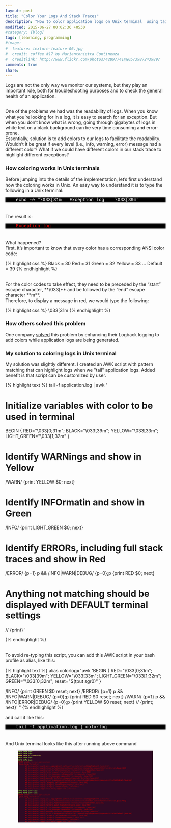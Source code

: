 ```yaml
---
layout: post
title: "Color Your Logs And Stack Traces"
description: "How to color application logs on Unix terminal  using tail and AWK"
modified: 2015-06-27 00:02:36 +0530
#category: [blog]
tags: [learning, programming]
#image:
#  feature: texture-feature-06.jpg
#  credit: coffee #17 by Mariantonietta Continenza
#  creditlink: http://www.flickr.com/photos/42897741@N05/3987243989/
comments: true
share: 
---
```


Logs are not the only way we monitor our systems, but they play an important role, both for troubleshooting purposes and to check the general health of an application.

<br/>
One of the problems we had was the readability of logs. When you know what you’re looking for in a log, it is easy to search for an exception. But when you don’t know what is wrong, going through gigabytes of logs in white text on a black background can be very time consuming and error-prone.

<br/>
Essentially, solution is to add colors to our logs to facilitate the readability.   Wouldn’t it be great if every level (i.e., info, warning, error) message had a different color? What if we could have different colors in our stack trace to highlight different exceptions?

### How coloring works in Unix terminals

Before jumping into the details of the implementation, let’s first understand how the coloring works in Unix. An easy way to understand it is to type the following in a Unix terminal:

<pre style="margin-bottom: 18px; font-family: 'courier', serif; background-color: #000000; color: #ffffff;">
    echo -e "\033[31m   Exception log    \033[39m"
</pre>

<br/>
The result is:

<pre style="margin-bottom: 18px; font-family: 'courier', serif; background-color: #000000; color: #ff0000;">
    Exception log
</pre>

<br/>
What happened?

<br/>
First, it’s important to know that every color has a corresponding ANSI color code:

{% highlight css %}
Black = 30
Red = 31
Green = 32
Yellow = 33
…
Default = 39
{% endhighlight %}

<br/>
For the color codes to take effect, they need to be preceded by the “start” escape character, **\033[** and be followed by the “end” escape character **m**.

<br/>
Therefore, to display a message in red, we would type the following:

{% highlight css %}
\033[31m
{% endhighlight %}

### How others solved this problem

One company [solved] this problem by enhancing their Logback logging to add colors while application logs are being generated.

### My solution to coloring logs in Unix terminal

My solution was slightly different. I created an AWK script with pattern matching that can highlight logs when we "tail" application logs. Added benefit is that script can be customized by user.

{% highlight text %}
tail -f application.log | awk '

# Initialize variables with color to be used in terminal
  BEGIN { RED="\033[0;31m"; 
          BLACK="\033[39m"; 
          YELLOW="\033[33m"; 
          LIGHT_GREEN="\033[1;32m"
  }

# Identify WARNings and show in Yellow
  /WARN/ {print YELLOW $0; next}
  
# Identify  INFOrmatin and show in Green
  /INFO/ {print LIGHT_GREEN $0; next}
  
# Identify ERRORs, including full stack traces and show in Red  
  /ERROR/ {p=1} p && /INFO|WARN|DEBUG/ {p=0};p {print RED $0; next}
  
# Anything not matching should be displayed with DEFAULT terminal settings
  // {print}
'

{% endhighlight %}

<br/>
To avoid re-typing this script, you can add this AWK script in your bash profile as alias, like this: 

{% highlight text %}
alias colorlog="awk 'BEGIN { RED=\"\033[0;31m\"; BLACK=\"\033[39m\"; YELLOW=\"\033[33m\"; LIGHT_GREEN=\"\033[1;32m\"; GREEN=\"\033[0;32m\"; reset=\"$(tput sgr0)\" }

  /INFO/ {print GREEN \$0 reset; next}
  /ERROR/ {p=1} p && /INFO|WARN|DEBUG/ {p=0};p {print RED \$0 reset; next}
  /WARN/ {p=1} p && /INFO|ERROR|DEBUG/ {p=0};p {print YELLOW \$0 reset; next}
  // {print; next}'
"
{% endhighlight %}

and call it like this:

<pre style="margin-bottom: 18px; font-family: 'courier', serif; background-color: #000000; color: #ffffff;">
    tail -f application.log | colorlog
</pre>

<br/>
And Unix terminal looks like this after running above command


<figure>
    <a href="https://github.com/manasvigupta/manasvigupta.github.io/raw/master/images/command-line.png"><img src="/images/command-line.png"></a>
</figure>


[solved]:http://engineering.wix.com/2015/05/21/color-your-logs-and-stack-traces/

